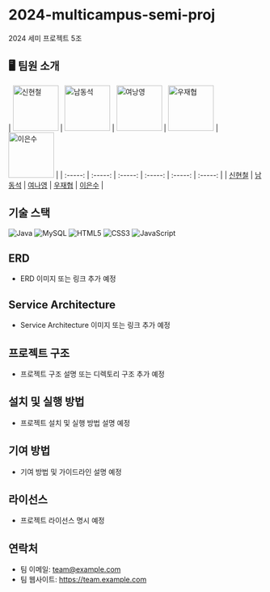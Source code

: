 # 2024-multicampus-semi-proj
2024 세미 프로젝트 5조

## 🖥️ 팀원 소개
| <img src="https://avatars.githubusercontent.com/Shin-Hyeoncheol" width=90px alt="신현철"/> | <img src="https://avatars.githubusercontent.com/ehdtka" width=90px alt="남동석"/> | <img src="https://avatars.githubusercontent.com/nayoung77" width=90px alt="여낭영"/> | <img src="https://avatars.githubusercontent.com/wjh0429" width=90px alt="우재협"/> | <img src="https://avatars.githubusercontent.com/supreme4rest" width=90px alt="이은수"/> |
| :-----: | :-----: | :-----: | :-----: | :-----: | :-----: |
| [신현철](https://github.com/Shin-Hyeoncheol) | [남동석](https://github.com/ehdtka) | [여나영](https://github.com/nayoung77) | [우재협](https://github.com/wjh0429) | [이은수](https://github.com/supreme4rest) |





## 기술 스택
![Java](https://img.shields.io/badge/Java-007396?style=flat-square&logo=java&logoColor=white)
![MySQL](https://img.shields.io/badge/MySQL-4479A1?style=flat-square&logo=mysql&logoColor=white)
![HTML5](https://img.shields.io/badge/HTML5-E34F26?style=flat-square&logo=html5&logoColor=white)
![CSS3](https://img.shields.io/badge/CSS3-1572B6?style=flat-square&logo=css3&logoColor=white)
![JavaScript](https://img.shields.io/badge/JavaScript-F7DF1E?style=flat-square&logo=javascript&logoColor=black)

## ERD
- ERD 이미지 또는 링크 추가 예정

## Service Architecture
- Service Architecture 이미지 또는 링크 추가 예정

## 프로젝트 구조
- 프로젝트 구조 설명 또는 디렉토리 구조 추가 예정

## 설치 및 실행 방법
- 프로젝트 설치 및 실행 방법 설명 예정

## 기여 방법
- 기여 방법 및 가이드라인 설명 예정

## 라이선스
- 프로젝트 라이선스 명시 예정

## 연락처
- 팀 이메일: team@example.com
- 팀 웹사이트: https://team.example.com
